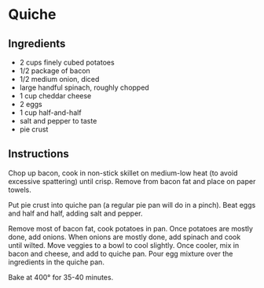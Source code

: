 # Quiche

## Ingredients

* 2 cups finely cubed potatoes
* 1/2 package of bacon
* 1/2 medium onion, diced
* large handful spinach, roughly chopped
* 1 cup cheddar cheese
* 2 eggs
* 1 cup half-and-half
* salt and pepper to taste
* pie crust

## Instructions

Chop up bacon, cook in non-stick skillet on medium-low heat (to avoid excessive spattering) until crisp. Remove from bacon fat and place on paper towels.

Put pie crust into quiche pan (a regular pie pan will do in a pinch). Beat eggs and half and half, adding salt and pepper.

Remove most of bacon fat, cook potatoes in pan. Once potatoes are mostly done, add onions. When onions are mostly done, add spinach and cook until wilted. Move veggies to a bowl to cool slightly. Once cooler, mix in bacon and cheese, and add to quiche pan. Pour egg mixture over the ingredients in the quiche pan.

Bake at 400° for 35-40 minutes.
